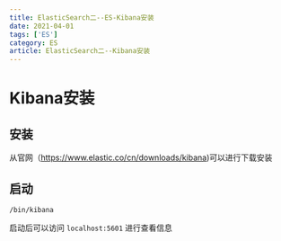 ```yaml
---
title: ElasticSearch二--ES-Kibana安装
date: 2021-04-01
tags: ['ES']
category: ES
article: ElasticSearch二--Kibana安装
---
```


# Kibana安装

## 安装

从官网（https://www.elastic.co/cn/downloads/kibana)可以进行下载安装


## 启动

```
/bin/kibana
```

启动后可以访问 `localhost:5601` 进行查看信息


